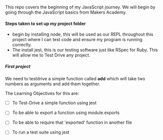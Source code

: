 This repo covers the beginning of my JavaScript journey. We will begin by going through the JavaScript basics from Makers Academy. 

#### Steps taken to set up my project folder
- begin by installing node, this will be used as our REPL throughout this project where I can test code and ensure my program is running correctly.
- The install jest, this is our testing software just like RSpec for Ruby. This will allow me to Test Drive any project.

##### First project
We need to testdrive a simple function called **add** which will take two numbers as arguments and add them together.

The Learning Objectives for this are:
  - [ ] To Test-Drive a simple function using jest
  - [ ] To be able to export a function using module.exports
  - [ ] To be able to require that 'exported' function in another file
  - [ ] To run a test suite using jest

  